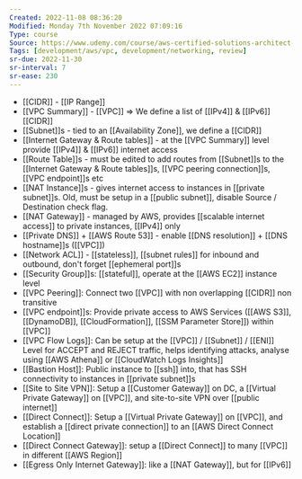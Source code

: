 ```yaml
---
Created: 2022-11-08 08:36:20
Modified: Monday 7th November 2022 07:09:16
Type: course
Source: https://www.udemy.com/course/aws-certified-solutions-architect-associate-saa-c01/?xref=E0Aed11STH4LPUQvCz0GJFABTmM=
Tags: [development/aws/vpc, development/networking, review]
sr-due: 2022-11-30
sr-interval: 7
sr-ease: 230
---
```


- [[CIDR]] - [[IP Range]]
- [[VPC Summary]] - [[VPC]] => We define a list of [[IPv4]] & [[IPv6]] [[CIDR]]
- [[Subnet]]s - tied to an [[Availability Zone]], we define a [[CIDR]]
- [[Internet Gateway & Route tables]] - at the [[VPC Summary]] level provide [[IPv4]] & [[IPv6]] internet access
- [[Route Table]]s - must be edited to add routes from [[Subnet]]s to the [[Internet Gateway & Route tables]]s, [[VPC peering connection]]s, [[VPC endpoint]]s etc
- [[NAT Instance]]s - gives internet access to instances in [[private subnet]]s. Old, must be setup in a [[public subnet]], disable Source / Destination check flag.
- [[NAT Gateway]] - managed by AWS, provides [[scalable internet access]] to private instances, [[IPv4]] only
- [[Private DNS]] + [[AWS Route 53]] - enable [[DNS resolution]] + [[DNS hostname]]s ([[VPC]])
- [[Network ACL]] - [[stateless]], [[subnet rules]] for inbound and outbound, don't forget [[ephemeral port]]s
- [[Security Group]]s: [[stateful]], operate at the [[AWS EC2]] instance level
- [[VPC Peering]]: Connect two [[VPC]] with non overlapping [[CIDR]] non transitive
- [[VPC endpoint]]s: Provide private access to AWS Services ([[AWS S3]], [[DynamoDB]], [[CloudFormation]], [[SSM Parameter Store]]) within [[VPC]]
- [[VPC Flow Logs]]: Can be setup at the [[VPC]] / [[Subnet]] / [[ENI]] Level for ACCEPT and REJECT traffic, helps identifying attacks, analyse using [[AWS Athena]] or [[CloudWatch Logs Insights]]
- [[Bastion Host]]: Public instance to [[ssh]] into, that has SSH connectivity to instances in [[private subnet]]s
- [[Site to Site VPN]]: Setup a [[Customer Gateway]] on DC, a [[Virtual Private Gateway]] on [[VPC]], and site-to-site VPN over [[public internet]]
- [[Direct Connect]]: Setup a [[Virtual Private Gateway]] on [[VPC]], and establish a [[direct private connection]] to an [[AWS Direct Connect Location]]
- [[Direct Connect Gateway]]: setup a [[Direct Connect]] to many [[VPC]] in different [[AWS Region]]
- [[Egress Only Internet Gateway]]: like a [[NAT Gateway]], but for [[IPv6]]